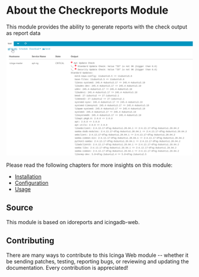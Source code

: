 # About the Checkreports Module <a id="checkreports-module-about"></a>

This module provides the ability to generate reports with the check output as report data

![report_output](doc/img/report_output.png)

Please read the following chapters for more insights on this module:

* [Installation](doc/02-Installation.md#module-checkreports-installation)
* [Configuration](doc/03-Configuration.md#module-checkreports-configuration)
* [Usage](doc/04-Usage.md#module-checkreports-usage)

## Source

This module is based on idoreports and icingadb-web.


## Contributing

There are many ways to contribute to this Icinga Web module -- whether it be sending patches, testing, reporting bugs,
or reviewing and updating the documentation. Every contribution is appreciated!
